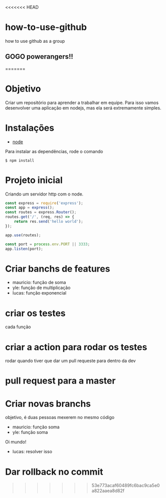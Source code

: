 <<<<<<< HEAD
# how-to-use-github
how to use github as a group

## GOGO powerangers!!
=======
# Objetivo
Criar um repositório para aprender a trabalhar em equipe. Para isso vamos desenvolver uma aplicação em nodejs, mas ela será extremamente simples.

# Instalações

- [node](https://nodejs.org/en/)

Para instalar as dependências, rode o comando
```shell
$ npm install
```

# Projeto inicial
Criando um servidor http com o node.

```JavaScript
const express = require('express');
const app = express();
const routes = express.Router();
routes.get('/', (req, res) => {
    return res.send('hello world');
});

app.use(routes);

const port = process.env.PORT || 3333;
app.listen(port);
```

# Criar banchs de features
- mauricio: função de soma
- yle: função de multiplicação
- lucas: função exponencial

# criar os testes
cada função

# criar a action para rodar os testes
rodar quando tiver que dar um pull requeste para dentro da dev

# pull request para a master

# Criar novas branchs
objetivo, é duas pessoas mexerem no mesmo código
- mauricio: função soma
- yle: função soma

Oi mundo!

- lucas: resolver isso

# Dar rollback no commit
>>>>>>> 53e773acaf60489fc6bac9ca5e0a822aaea8d82f

